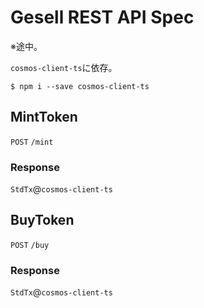 # Gesell REST API Spec

※途中。

`cosmos-client-ts`に依存。

```Shell
$ npm i --save cosmos-client-ts
```

## MintToken

`POST` `/mint`

### Response

`StdTx`@`cosmos-client-ts`

## BuyToken

`POST` `/buy`

### Response



`StdTx`@`cosmos-client-ts`

